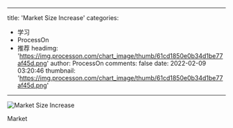 
---
title: 'Market Size Increase'
categories: 
 - 学习
 - ProcessOn
 - 推荐
headimg: 'https://img.processon.com/chart_image/thumb/61cd1850e0b34d1be77af45d.png'
author: ProcessOn
comments: false
date: 2022-02-09 03:20:46
thumbnail: 'https://img.processon.com/chart_image/thumb/61cd1850e0b34d1be77af45d.png'
---

<div>   
<img class="thumb" alt="Market Size Increase" src="https://img.processon.com/chart_image/thumb/61cd1850e0b34d1be77af45d.png" referrerpolicy="no-referrer">
<p>Market</p>  
</div>
            